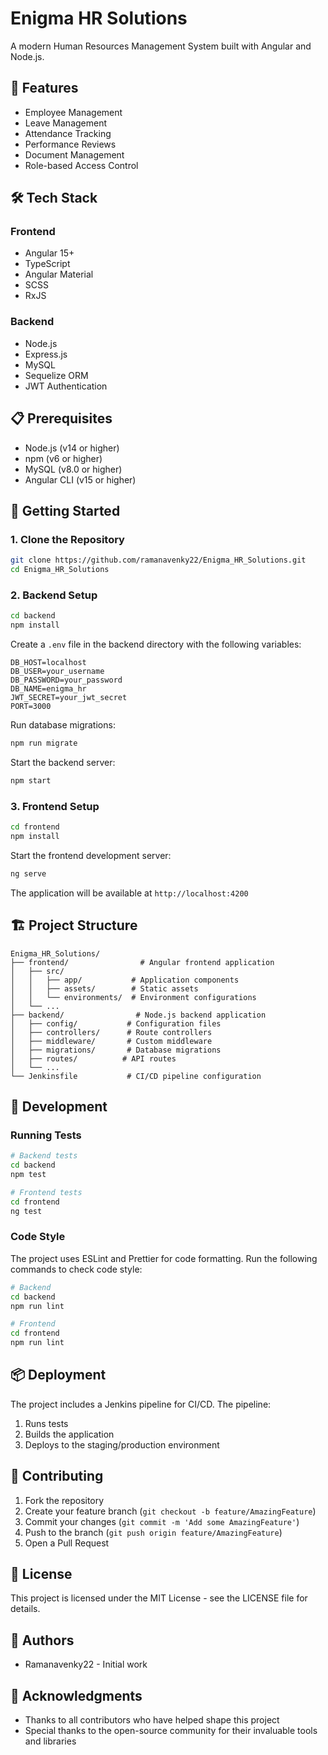 # Enigma HR Solutions

A modern Human Resources Management System built with Angular and Node.js.

## 🚀 Features

- Employee Management
- Leave Management
- Attendance Tracking
- Performance Reviews
- Document Management
- Role-based Access Control

## 🛠️ Tech Stack

### Frontend
- Angular 15+
- TypeScript
- Angular Material
- SCSS
- RxJS

### Backend
- Node.js
- Express.js
- MySQL
- Sequelize ORM
- JWT Authentication

## 📋 Prerequisites

- Node.js (v14 or higher)
- npm (v6 or higher)
- MySQL (v8.0 or higher)
- Angular CLI (v15 or higher)

## 🚀 Getting Started

### 1. Clone the Repository
```bash
git clone https://github.com/ramanavenky22/Enigma_HR_Solutions.git
cd Enigma_HR_Solutions
```

### 2. Backend Setup
```bash
cd backend
npm install
```

Create a `.env` file in the backend directory with the following variables:
```env
DB_HOST=localhost
DB_USER=your_username
DB_PASSWORD=your_password
DB_NAME=enigma_hr
JWT_SECRET=your_jwt_secret
PORT=3000
```

Run database migrations:
```bash
npm run migrate
```

Start the backend server:
```bash
npm start
```

### 3. Frontend Setup
```bash
cd frontend
npm install
```

Start the frontend development server:
```bash
ng serve
```

The application will be available at `http://localhost:4200`

## 🏗️ Project Structure

```
Enigma_HR_Solutions/
├── frontend/                # Angular frontend application
│   ├── src/
│   │   ├── app/           # Application components
│   │   ├── assets/        # Static assets
│   │   └── environments/  # Environment configurations
│   └── ...
├── backend/                # Node.js backend application
│   ├── config/           # Configuration files
│   ├── controllers/      # Route controllers
│   ├── middleware/       # Custom middleware
│   ├── migrations/       # Database migrations
│   ├── routes/          # API routes
│   └── ...
└── Jenkinsfile           # CI/CD pipeline configuration
```

## 🔧 Development

### Running Tests
```bash
# Backend tests
cd backend
npm test

# Frontend tests
cd frontend
ng test
```

### Code Style
The project uses ESLint and Prettier for code formatting. Run the following commands to check code style:

```bash
# Backend
cd backend
npm run lint

# Frontend
cd frontend
npm run lint
```

## 📦 Deployment

The project includes a Jenkins pipeline for CI/CD. The pipeline:
1. Runs tests
2. Builds the application
3. Deploys to the staging/production environment

## 🤝 Contributing

1. Fork the repository
2. Create your feature branch (`git checkout -b feature/AmazingFeature`)
3. Commit your changes (`git commit -m 'Add some AmazingFeature'`)
4. Push to the branch (`git push origin feature/AmazingFeature`)
5. Open a Pull Request

## 📝 License

This project is licensed under the MIT License - see the LICENSE file for details.

## 👥 Authors

- Ramanavenky22 - Initial work

## 🙏 Acknowledgments

- Thanks to all contributors who have helped shape this project
- Special thanks to the open-source community for their invaluable tools and libraries